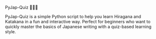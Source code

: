 PyJap-Quiz 📝🇯🇵


PyJap-Quiz is a simple Python script to help you learn Hiragana and Katakana in a fun and interactive way. Perfect for beginners who want to quickly master the basics of Japanese writing with a quiz-based learning style.
